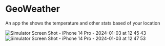# GeoWeather
An app the shows the temperature and other stats based of your location

![Simulator Screen Shot - iPhone 14 Pro - 2024-01-03 at 12 45 43](https://github.com/Prthomas808/GeoWeather/assets/124922008/997dc192-b417-45f0-a250-a9f812e6c85e)
![Simulator Screen Shot - iPhone 14 Pro - 2024-01-03 at 12 47 53](https://github.com/Prthomas808/GeoWeather/assets/124922008/52c4d5f8-e95d-4ae5-8784-52cc648cc157)
